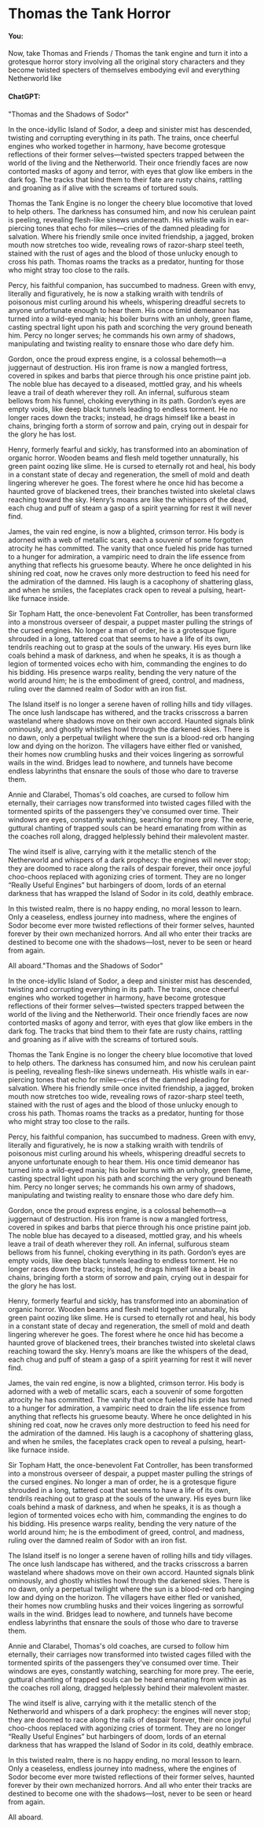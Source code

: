 # Thomas the Tank Horror

#### You:
Now, take Thomas and Friends / Thomas the tank engine and turn it into a grotesque horror story involving all the original story characters and they become twisted specters of themselves embodying evil and everything Netherworld like

#### ChatGPT:
"Thomas and the Shadows of Sodor"

In the once-idyllic Island of Sodor, a deep and sinister mist has descended, twisting and corrupting everything in its path. The trains, once cheerful engines who worked together in harmony, have become grotesque reflections of their former selves—twisted specters trapped between the world of the living and the Netherworld. Their once friendly faces are now contorted masks of agony and terror, with eyes that glow like embers in the dark fog. The tracks that bind them to their fate are rusty chains, rattling and groaning as if alive with the screams of tortured souls.

Thomas the Tank Engine is no longer the cheery blue locomotive that loved to help others. The darkness has consumed him, and now his cerulean paint is peeling, revealing flesh-like sinews underneath. His whistle wails in ear-piercing tones that echo for miles—cries of the damned pleading for salvation. Where his friendly smile once invited friendship, a jagged, broken mouth now stretches too wide, revealing rows of razor-sharp steel teeth, stained with the rust of ages and the blood of those unlucky enough to cross his path. Thomas roams the tracks as a predator, hunting for those who might stray too close to the rails.

Percy, his faithful companion, has succumbed to madness. Green with envy, literally and figuratively, he is now a stalking wraith with tendrils of poisonous mist curling around his wheels, whispering dreadful secrets to anyone unfortunate enough to hear them. His once timid demeanor has turned into a wild-eyed mania; his boiler burns with an unholy, green flame, casting spectral light upon his path and scorching the very ground beneath him. Percy no longer serves; he commands his own army of shadows, manipulating and twisting reality to ensnare those who dare defy him.

Gordon, once the proud express engine, is a colossal behemoth—a juggernaut of destruction. His iron frame is now a mangled fortress, covered in spikes and barbs that pierce through his once pristine paint job. The noble blue has decayed to a diseased, mottled gray, and his wheels leave a trail of death wherever they roll. An infernal, sulfurous steam bellows from his funnel, choking everything in its path. Gordon’s eyes are empty voids, like deep black tunnels leading to endless torment. He no longer races down the tracks; instead, he drags himself like a beast in chains, bringing forth a storm of sorrow and pain, crying out in despair for the glory he has lost.

Henry, formerly fearful and sickly, has transformed into an abomination of organic horror. Wooden beams and flesh meld together unnaturally, his green paint oozing like slime. He is cursed to eternally rot and heal, his body in a constant state of decay and regeneration, the smell of mold and death lingering wherever he goes. The forest where he once hid has become a haunted grove of blackened trees, their branches twisted into skeletal claws reaching toward the sky. Henry’s moans are like the whispers of the dead, each chug and puff of steam a gasp of a spirit yearning for rest it will never find.

James, the vain red engine, is now a blighted, crimson terror. His body is adorned with a web of metallic scars, each a souvenir of some forgotten atrocity he has committed. The vanity that once fueled his pride has turned to a hunger for admiration, a vampiric need to drain the life essence from anything that reflects his gruesome beauty. Where he once delighted in his shining red coat, now he craves only more destruction to feed his need for the admiration of the damned. His laugh is a cacophony of shattering glass, and when he smiles, the faceplates crack open to reveal a pulsing, heart-like furnace inside.

Sir Topham Hatt, the once-benevolent Fat Controller, has been transformed into a monstrous overseer of despair, a puppet master pulling the strings of the cursed engines. No longer a man of order, he is a grotesque figure shrouded in a long, tattered coat that seems to have a life of its own, tendrils reaching out to grasp at the souls of the unwary. His eyes burn like coals behind a mask of darkness, and when he speaks, it is as though a legion of tormented voices echo with him, commanding the engines to do his bidding. His presence warps reality, bending the very nature of the world around him; he is the embodiment of greed, control, and madness, ruling over the damned realm of Sodor with an iron fist.

The Island itself is no longer a serene haven of rolling hills and tidy villages. The once lush landscape has withered, and the tracks crisscross a barren wasteland where shadows move on their own accord. Haunted signals blink ominously, and ghostly whistles howl through the darkened skies. There is no dawn, only a perpetual twilight where the sun is a blood-red orb hanging low and dying on the horizon. The villagers have either fled or vanished, their homes now crumbling husks and their voices lingering as sorrowful wails in the wind. Bridges lead to nowhere, and tunnels have become endless labyrinths that ensnare the souls of those who dare to traverse them.

Annie and Clarabel, Thomas's old coaches, are cursed to follow him eternally, their carriages now transformed into twisted cages filled with the tormented spirits of the passengers they've consumed over time. Their windows are eyes, constantly watching, searching for more prey. The eerie, guttural chanting of trapped souls can be heard emanating from within as the coaches roll along, dragged helplessly behind their malevolent master.

The wind itself is alive, carrying with it the metallic stench of the Netherworld and whispers of a dark prophecy: the engines will never stop; they are doomed to race along the rails of despair forever, their once joyful choo-choos replaced with agonizing cries of torment. They are no longer “Really Useful Engines” but harbingers of doom, lords of an eternal darkness that has wrapped the Island of Sodor in its cold, deathly embrace.

In this twisted realm, there is no happy ending, no moral lesson to learn. Only a ceaseless, endless journey into madness, where the engines of Sodor become ever more twisted reflections of their former selves, haunted forever by their own mechanized horrors. And all who enter their tracks are destined to become one with the shadows—lost, never to be seen or heard from again.

All aboard."Thomas and the Shadows of Sodor"

In the once-idyllic Island of Sodor, a deep and sinister mist has descended, twisting and corrupting everything in its path. The trains, once cheerful engines who worked together in harmony, have become grotesque reflections of their former selves—twisted specters trapped between the world of the living and the Netherworld. Their once friendly faces are now contorted masks of agony and terror, with eyes that glow like embers in the dark fog. The tracks that bind them to their fate are rusty chains, rattling and groaning as if alive with the screams of tortured souls.

Thomas the Tank Engine is no longer the cheery blue locomotive that loved to help others. The darkness has consumed him, and now his cerulean paint is peeling, revealing flesh-like sinews underneath. His whistle wails in ear-piercing tones that echo for miles—cries of the damned pleading for salvation. Where his friendly smile once invited friendship, a jagged, broken mouth now stretches too wide, revealing rows of razor-sharp steel teeth, stained with the rust of ages and the blood of those unlucky enough to cross his path. Thomas roams the tracks as a predator, hunting for those who might stray too close to the rails.

Percy, his faithful companion, has succumbed to madness. Green with envy, literally and figuratively, he is now a stalking wraith with tendrils of poisonous mist curling around his wheels, whispering dreadful secrets to anyone unfortunate enough to hear them. His once timid demeanor has turned into a wild-eyed mania; his boiler burns with an unholy, green flame, casting spectral light upon his path and scorching the very ground beneath him. Percy no longer serves; he commands his own army of shadows, manipulating and twisting reality to ensnare those who dare defy him.

Gordon, once the proud express engine, is a colossal behemoth—a juggernaut of destruction. His iron frame is now a mangled fortress, covered in spikes and barbs that pierce through his once pristine paint job. The noble blue has decayed to a diseased, mottled gray, and his wheels leave a trail of death wherever they roll. An infernal, sulfurous steam bellows from his funnel, choking everything in its path. Gordon’s eyes are empty voids, like deep black tunnels leading to endless torment. He no longer races down the tracks; instead, he drags himself like a beast in chains, bringing forth a storm of sorrow and pain, crying out in despair for the glory he has lost.

Henry, formerly fearful and sickly, has transformed into an abomination of organic horror. Wooden beams and flesh meld together unnaturally, his green paint oozing like slime. He is cursed to eternally rot and heal, his body in a constant state of decay and regeneration, the smell of mold and death lingering wherever he goes. The forest where he once hid has become a haunted grove of blackened trees, their branches twisted into skeletal claws reaching toward the sky. Henry’s moans are like the whispers of the dead, each chug and puff of steam a gasp of a spirit yearning for rest it will never find.

James, the vain red engine, is now a blighted, crimson terror. His body is adorned with a web of metallic scars, each a souvenir of some forgotten atrocity he has committed. The vanity that once fueled his pride has turned to a hunger for admiration, a vampiric need to drain the life essence from anything that reflects his gruesome beauty. Where he once delighted in his shining red coat, now he craves only more destruction to feed his need for the admiration of the damned. His laugh is a cacophony of shattering glass, and when he smiles, the faceplates crack open to reveal a pulsing, heart-like furnace inside.

Sir Topham Hatt, the once-benevolent Fat Controller, has been transformed into a monstrous overseer of despair, a puppet master pulling the strings of the cursed engines. No longer a man of order, he is a grotesque figure shrouded in a long, tattered coat that seems to have a life of its own, tendrils reaching out to grasp at the souls of the unwary. His eyes burn like coals behind a mask of darkness, and when he speaks, it is as though a legion of tormented voices echo with him, commanding the engines to do his bidding. His presence warps reality, bending the very nature of the world around him; he is the embodiment of greed, control, and madness, ruling over the damned realm of Sodor with an iron fist.

The Island itself is no longer a serene haven of rolling hills and tidy villages. The once lush landscape has withered, and the tracks crisscross a barren wasteland where shadows move on their own accord. Haunted signals blink ominously, and ghostly whistles howl through the darkened skies. There is no dawn, only a perpetual twilight where the sun is a blood-red orb hanging low and dying on the horizon. The villagers have either fled or vanished, their homes now crumbling husks and their voices lingering as sorrowful wails in the wind. Bridges lead to nowhere, and tunnels have become endless labyrinths that ensnare the souls of those who dare to traverse them.

Annie and Clarabel, Thomas's old coaches, are cursed to follow him eternally, their carriages now transformed into twisted cages filled with the tormented spirits of the passengers they've consumed over time. Their windows are eyes, constantly watching, searching for more prey. The eerie, guttural chanting of trapped souls can be heard emanating from within as the coaches roll along, dragged helplessly behind their malevolent master.

The wind itself is alive, carrying with it the metallic stench of the Netherworld and whispers of a dark prophecy: the engines will never stop; they are doomed to race along the rails of despair forever, their once joyful choo-choos replaced with agonizing cries of torment. They are no longer “Really Useful Engines” but harbingers of doom, lords of an eternal darkness that has wrapped the Island of Sodor in its cold, deathly embrace.

In this twisted realm, there is no happy ending, no moral lesson to learn. Only a ceaseless, endless journey into madness, where the engines of Sodor become ever more twisted reflections of their former selves, haunted forever by their own mechanized horrors. And all who enter their tracks are destined to become one with the shadows—lost, never to be seen or heard from again.

All aboard.
